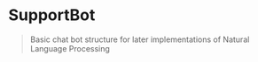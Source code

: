 # SupportBot

> Basic chat bot structure for later implementations of Natural Language Processing


